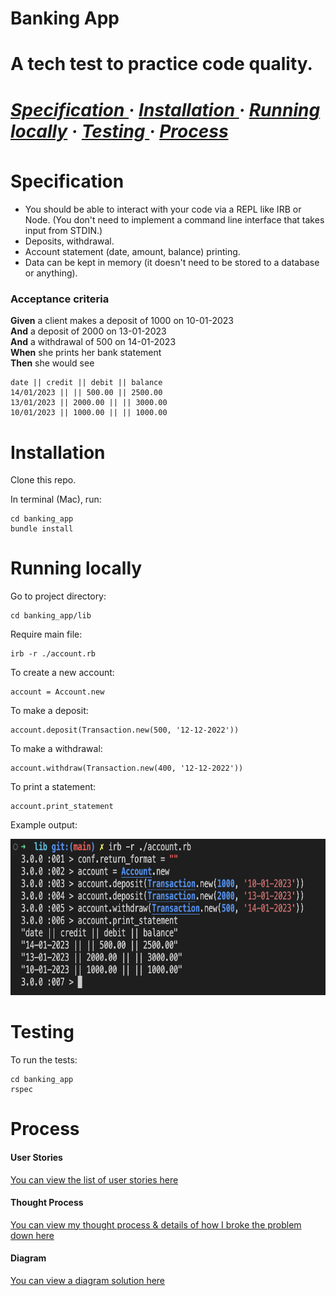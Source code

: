 <h1> Banking App <h1> 
<div>
A tech test to practice code quality.
<h5>
<a href='https://github.com/kwatts949/banking_app/blob/main/README.md#Specification'> Specification </a> <span> · </span>
<a href='https://github.com/kwatts949/banking_app/blob/main/README.md#Installation'> Installation </a><span> · </span>
<a href='https://github.com/kwatts949/banking_app/blob/main/README.md#Running-locally'> Running locally</a><span> · </span>
<a href='https://github.com/kwatts949/banking_app/blob/main/README.md#Testing'> Testing </a><span> · </span>
<a href='https://github.com/kwatts949/banking_app/blob/main/README.md#Process'> Process </a>  
<h5>
</div>

# Specification

- You should be able to interact with your code via a REPL like IRB or Node. (You don't need to implement a command line interface that takes input from STDIN.)
- Deposits, withdrawal.
- Account statement (date, amount, balance) printing.
- Data can be kept in memory (it doesn't need to be stored to a database or anything).

### Acceptance criteria

**Given** a client makes a deposit of 1000 on 10-01-2023  
**And** a deposit of 2000 on 13-01-2023  
**And** a withdrawal of 500 on 14-01-2023  
**When** she prints her bank statement  
**Then** she would see

```
date || credit || debit || balance
14/01/2023 || || 500.00 || 2500.00
13/01/2023 || 2000.00 || || 3000.00
10/01/2023 || 1000.00 || || 1000.00
```

# Installation

Clone this repo.

In terminal (Mac), run:

```
cd banking_app
bundle install
```

# Running locally

Go to project directory:

```
cd banking_app/lib
```

Require main file:

```
irb -r ./account.rb
```

To create a new account:

```
account = Account.new
```

To make a deposit:

```
account.deposit(Transaction.new(500, '12-12-2022'))
```

To make a withdrawal:

```
account.withdraw(Transaction.new(400, '12-12-2022'))
```

To print a statement:

```
account.print_statement
```

Example output: <br>

<div align='center'>
<img src="/resources/app_output.png" width="600" height="250" />
</div>

# Testing

To run the tests:

```
cd banking_app
rspec
```

# Process

<h4>User Stories</h4>
<a href='https://github.com/kwatts949/banking_app/wiki/User-Stories'> You can view the list of user stories here </a>
<h4>Thought Process</h4>
<a href='https://github.com/kwatts949/banking_app/wiki/Thought-Process'> You can view my thought process & details of how I broke the problem down here </a>
<h4>Diagram</h4>
<a href='https://github.com/kwatts949/banking_app/wiki/Diagram'> You can view a diagram solution here </a>
